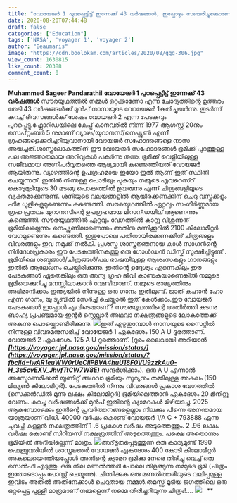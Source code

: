 ```yaml
---
title: "വോയേജർ 1 പുറപ്പെട്ടിട്ട് ഇന്നേക്ക് 43 വർഷങ്ങൾ, ഇപ്പോഴും സഞ്ചരിച്ചുകൊണ്ടേ ഇരിക്കുന്നു"
date: 2020-08-20T07:44:48
draft: false
categories: ["Education"]
tags: ['NASA', 'voyager 1', 'voyager 2']
author: "Beaumaris"
image: "https://cdn.boolokam.com/articles/2020/08/ggg-306.jpg"
view_count: 1630815
like_count: 20388
comment_count: 0
---
```


**[](http://13.126.68.249/muhammed-sageer-pandarathil-post-about-voyager-1-and-2/286412/ggg-335)Muhammed Sageer Pandarathil** **വോയേജർ 1 പുറപ്പെട്ടിട്ട് ഇന്നേക്ക് 43 വർഷങ്ങൾ** സൗരയൂഥത്തിൽ നമ്മൾ ഒറ്റക്കാണോ എന്ന ചോദ്യത്തിന്റെ ഉത്തരം തേടി 43 വർഷങ്ങൾക്ക് മുൻപ് നാസയുടെ വോയേജർ 1കുതിച്ചുയർന്നു. തുടർന്ന് കുറച്ച് ദിവസങ്ങൾക്ക് ശേഷം വോയജർ 2 എന്ന പേടകവും പുറപ്പെട്ടു.ഫ്ലോറിഡയിലെ കേപ്പ് കാനവരിൽ നിന്ന് 1977 ആഗസ്റ്റ് 20നും സെപ്റ്റംബർ 5 നുമാണ് വ്യാഴം/യുറാനസ്/നെപ്ട്യൂൺ എന്നീ ഗ്രഹങ്ങളെക്കുറിച്ചറിയുവാനായി വോയജർ സഹോദരങ്ങളെ നാസ അയച്ചത്.ശാസ്ത്രലോകത്തിന് ഈ വോയജർ സഹോദരങ്ങൾ ഭൂമിക്ക് പുറത്തുള്ള പല അജ്ഞാതമായ അറിവുകൾ പകർന്നു തന്നു. ഭൂമിക്ക് വെളിയിലുള്ള സജീവമായ അഗ്നിപർവ്വതത്തെ ആദ്യമായി കണ്ടെത്തിയത് വോയജർ ആയിരുന്നു. വ്യാഴത്തിന്റെ ഉപഗ്രഹമായ ഇയോ ഇൽ ആണ് ഇത് സ്ഥിതി ചെയ്യുന്നത്. ഇതിൽ നിന്നുള്ള പൊടിയും പുകയും നമ്മുടെ എവറെസ്റ് കൊടുമുടിയുടെ 30 മടങ്ങു പൊക്കത്തിൽ ഉയരുന്നു എന്ന് ചിത്രങ്ങളിലൂടെ വ്യക്തമാക്കുന്നുണ്ട്. ശനിയുടെ വലയങ്ങളിൽ ആയിരക്കണക്കിന് ചെറു വസ്തുക്കളും ഹിമ ധൂളികളുമുണ്ടെന്നും കണ്ടെത്തി. സൗരയൂഥത്തിൽ ഏറ്റവും സംഗീർണ്ണമായ ഗ്രഹ പ്രതലം യുറാനസിന്റെ ഉപഗ്രഹമായ മിറാന്ഡയില് ആണെന്നും കണ്ടെത്തി. സൗരയൂഥത്തിൽ ഏറ്റവും വേഗത്തിൽ കാറ്റു വീശുന്നത് ഭൂമിയിലല്ലെന്നും നെപ്ട്യൂണിലാണെന്നും അതിനു മണിക്കൂറിൽ 2100 കിലോമീറ്റർ വേഗമുണ്ടെന്നും കണ്ടെത്തി. ഇതുപോലെ പതിനായിരക്കണക്കിന് ചിത്രങ്ങളും വിവരങ്ങളും ഇവ നമുക്ക് നൽകി. പ്രശസ്ത ശാസ്ത്രജ്ഞനായ കാൾ സാഗൻന്റെ നിർദേശപ്രകാരം ഈ പേടകത്തിനകത്തു ഒരു ഗോൾഡൻ ഡിസ്ക് സൂക്ഷിച്ചിട്ടുണ്ട് . ഭൂമിയിലെ ശബ്ദങ്ങൾ/ചിത്രങ്ങൾ/പല ഭാഷയിലുള്ള ആശംസകളും ഗാനങ്ങളും ഇതിൽ ആലേഖനം ചെയ്തിരിക്കുന്നു. ഇതിന്റെ ഉദ്ദേശ്യം എന്നെകിലും ഈ പേടകങ്ങൾ ഏതെങ്കിലും ഒരു അന്യ ഗ്രഹ ജീവി കാണുകയാണെങ്കിൽ നമ്മുടെ ഭൂമിയെക്കുറിച്ചു മനസ്സിലാക്കാൻ വേണ്ടിയാണ്. നമ്മുടെ രാജ്യത്തിനും അഭിമാനിക്കാം ഇന്ത്യയിൽ നിന്നുള്ള ഒരു ഗാനം ഇതിലുണ്ട്. ജാത് കഹാൻ ഹോ എന്ന ഗാനം, യു ട്യൂബിൽ സേർച്ച് ചെയ്താൽ ഇത് കേൾക്കാം.ഈ വോയജർ പേടകങ്ങൾ ഇപ്പോൾ എവിടെയാണ് ? സൗരയൂഥത്തിന്റെ അതിർത്തി കടന്നു ബാഹ്യ പ്രപഞ്ചമായ ഇന്റർ സ്റ്റെല്ലാർ അഥവാ നക്ഷത്രങ്ങളുടെ ലോകത്തേക്ക് അകന്നു പൊയ്ക്കൊണ്ടിരിക്കുന്നു. [![](https://cdn.boolokam.com/articles/2020/08/jjjjj.jpg)](http://13.126.68.249/muhammed-sageer-pandarathil-post-about-voyager-1-and-2/286412/jjjjj-5)ഇത് എഴുതുമ്പോൾ നാസയുടെ സൈറ്റിൽ നിന്നുള്ള വിവരമനുസരിച്ച് വോയേജർ 1 ഏകദേശം 150 A U ദൂരത്താണ്. വോയജർ 2 ഏകദേശം 125 A U ദൂരത്താണ്. (ദൂരം ലൈവായി അറിയാൻ _**[https://voyager.jpl.nasa.gov/mission/status/](https://voyager.jpl.nasa.gov/mission/status/?fbclid=IwAR1euWW0rUeCllPBVA4huU18F0VU9zzkAu0-H_3s5cvEXV_JhvfTtCW7W8E)**_ സന്ദർശിക്കാം). ഒരു A U എന്നാൽ അസ്ട്രോണമിക്കൽ യൂണിറ്റ് അഥവാ ഭൂമിയും സൂര്യനും തമ്മിലുള്ള അകലം (150 മില്യൺ കിലോമീറ്റർ). പേടകത്തിൽ നിന്നും വിവരങ്ങൾ പ്രകാശ വേഗത്തിൽ (സെക്കൻഡിൽ മൂന്നു ലക്ഷം കിലോമീറ്റർ) ഭൂമിയിലെത്താൻ ഏകദേശം 20 മിനിറ്റു വേണം. കുറച്ചു വർഷങ്ങൾക്ക് മുൻപ് ഇതിന്റെ ക്യാമറകൾ മിഴിയടച്ചു. 2025 ആകുമ്പോഴേക്കും ഇതിന്റെ പ്രവർത്തനങ്ങളെല്ലാം നിലക്കും പിന്നെ അനന്തമായ യാത്രയാണ് വിധി. 40000 വർഷം കൊണ്ട് വോയജർ 1/A C + 793888 എന്ന ചുവപ്പ് കുള്ളൻ നക്ഷത്രത്തിന് 1 .6 പ്രകാശ വർഷം അടുത്തെത്തും. 2 .96 ലക്ഷം വർഷം കൊണ്ട് സിറിയസ് നക്ഷത്രത്തിന് അടുത്തെത്തും. പക്ഷെ അതൊന്നും ഭൂമിയിൽ അറിയില്ലെന്ന് മാത്രം. [![](https://cdn.boolokam.com/articles/2020/08/jjjjj-1.jpg)](http://13.126.68.249/muhammed-sageer-pandarathil-post-about-voyager-1-and-2/286412/jjjjj-6)അദ്‌ഭുതപ്പെടുത്തുന്ന ഒരു കാര്യമുണ്ട് 1990 ഫെബ്രുവരിയിൽ ശാസ്ത്രജ്ഞർ വോയജർ ഏകദേശം 400 കോടി കിലോമീറ്റർ അകലെയെത്തിയപ്പോൾ അതിന്റെ ക്യാമറ ഭൂമിക്കു നേരെ തിരിച്ചു വെച്ച് ഒരു സെൽഫി എടുത്തു. ഒരു നീല മണൽത്തരി പോലെ തിളങ്ങുന്ന നമ്മുടെ ഭൂമി (ചിത്രം ഇതോടൊപ്പം പോസ്റ്റ് ചെയ്യുന്നു). ചിന്തിക്കുക ഒരു മണൽത്തരിയുടെ വലിപ്പമുള്ള ഇവിടം അതിൽ അതിനേക്കാൾ ചെറുതായ നമ്മൾ.തമസ്സ് മൂടിയ ജഗത്തിലെ ഒരു ഒറ്റപ്പെട്ട പുള്ളി മാത്രമാണ് നമ്മളെന്ന് നമ്മെ തിരിച്ചറിയുന്ന ചിത്രം!.... [![](https://cdn.boolokam.com/articles/2020/08/FG.jpg)](http://13.126.68.249/muhammed-sageer-pandarathil-post-about-voyager-1-and-2/286412/fg-2) &nbsp; **

